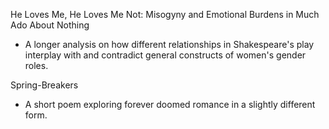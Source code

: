 He Loves Me, He Loves Me Not: Misogyny and Emotional Burdens in Much Ado About Nothing
- A longer analysis on how different relationships in Shakespeare's play interplay with and contradict general constructs of women's gender roles.
  
Spring-Breakers
- A short poem exploring forever doomed romance in a slightly different form. 
